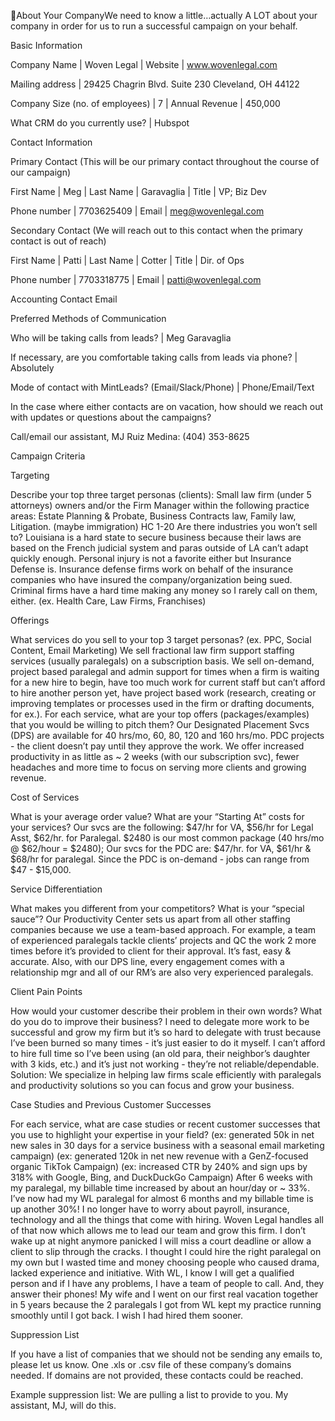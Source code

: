 About Your CompanyWe need to know a little…actually A LOT about your company in order for us to run a successful campaign on your behalf. 


Basic Information

Company Name
 | Woven Legal
 | Website
 | www.wovenlegal.com

Mailing address
 | 29425 Chagrin Blvd.
 Suite 230
 Cleveland, OH 44122

Company Size (no. of employees)
 | 7
 | Annual Revenue
 | 450,000

What CRM do you currently use? 
 | Hubspot

Contact Information

Primary Contact (This will be our primary contact throughout the course of our campaign)

First Name
 | Meg
 | Last Name
 | Garavaglia
 | Title
 | VP; Biz Dev

Phone number
 | 7703625409
 | Email
 | meg@wovenlegal.com

Secondary Contact (We will reach out to this contact when the primary contact is out of reach)

First Name
 | Patti
 | Last Name
 | Cotter
 | Title
 | Dir. of Ops

Phone number
 | 7703318775
 | Email
 | patti@wovenlegal.com

Accounting Contact Email

Preferred Methods of Communication

Who will be taking calls from leads?
 | Meg Garavaglia

If necessary, are you comfortable taking calls from leads via phone?
 | Absolutely

Mode of contact with MintLeads? (Email/Slack/Phone)
 | Phone/Email/Text

In the case where either contacts are on vacation, how should we reach out with updates or questions about the campaigns?

Call/email our assistant, MJ Ruiz Medina: (404) 353-8625


Campaign Criteria

Targeting

Describe your top three target personas (clients): 
 Small law firm (under 5 attorneys) owners and/or the Firm Manager within the following practice areas: Estate Planning & Probate, Business Contracts law, Family law, Litigation. (maybe immigration) 
 HC 1-20
 Are there industries you won’t sell to? Louisiana is a hard state to secure business because their laws are based on the French judicial system and paras outside of LA can’t adapt quickly enough. Personal injury is not a favorite either but Insurance Defense is. Insurance defense firms work on behalf of the insurance companies who have insured the company/organization being sued. Criminal firms have a hard time making any money so I rarely call on them, either.
 (ex. Health Care, Law Firms, Franchises)

Offerings

What services do you sell to your top 3 target personas? (ex. PPC, Social Content, Email Marketing) 
 We sell fractional law firm support staffing services (usually paralegals) on a subscription basis.
 We sell on-demand, project based paralegal and admin support for times when a firm is waiting for a new hire to begin, have too much work for current staff but can’t afford to hire another person yet, have project based work (research, creating or improving templates or processes used in the firm or drafting documents, for ex.).
 For each service, what are your top offers (packages/examples) that you would be willing to pitch them?
 Our Designated Placement Svcs (DPS) are available for 40 hrs/mo, 60, 80, 120 and 160 hrs/mo. PDC projects - the client doesn’t pay until they approve the work.
 We offer increased productivity in as little as ~ 2 weeks (with our subscription svc), fewer headaches and more time to focus on serving more clients and growing revenue. 

Cost of Services

What is your average order value? What are your “Starting At” costs for your services?
 Our svcs are the following: $47/hr for VA, $56/hr for Legal Asst, $62/hr. for Paralegal. $2480 is our most common package (40 hrs/mo @ $62/hour = $2480); Our svcs for the PDC are: $47/hr. for VA, $61/hr & $68/hr for paralegal. Since the PDC is on-demand - jobs can range from $47 - $15,000.

Service Differentiation

What makes you different from your competitors? What is your “special sauce”?
 Our Productivity Center sets us apart from all other staffing companies because we use a team-based approach. For example, a team of experienced paralegals tackle clients’ projects and QC the work 2 more times before it’s provided to client for their approval. It’s fast, easy & accurate.
 Also, with our DPS line, every engagement comes with a relationship mgr and all of our RM’s are also very experienced paralegals.

Client Pain Points

How would your customer describe their problem in their own words? What do you do to improve their business?
 I need to delegate more work to be successful and grow my firm but it’s so hard to delegate with trust because I’ve been burned so many times - it’s just easier to do it myself. I can’t afford to hire full time so I’ve been using (an old para, their neighbor’s daughter with 3 kids, etc.) and it’s just not working - they’re not reliable/dependable.  
 Solution: We specialize in helping law firms scale efficiently with paralegals and productivity solutions so you can focus and grow your business. 

Case Studies and Previous Customer Successes

For each service, what are case studies or recent customer successes that you use to highlight your expertise in your field?
 (ex: generated 50k in net new sales in 30 days for a service business with a seasonal email marketing campaign)
 (ex: generated 120k in net new revenue with a GenZ-focused organic TikTok Campaign) 
 (ex: increased CTR by 240% and sign ups by 318% with Google, Bing, and DuckDuckGo Campaign)
 After 6 weeks with my paralegal, my billable time increased by about an hour/day or ~ 33%. I’ve now had my WL paralegal for almost 6 months and my billable time is up another 30%! 
 I no longer have to worry about payroll, insurance, technology and all the things that come with hiring. Woven Legal handles all of that now which allows me to lead our team and grow this firm.
 I don’t wake up at night anymore panicked I will miss a court deadline or allow a client to slip through the cracks.
 I thought I could hire the right paralegal on my own but I wasted time and money choosing people who caused drama, lacked experience and initiative. With WL, I know I will get a qualified person and if I have any problems, I have a team of people to call. And, they answer their phones! 
 My wife and I went on our first real vacation together in 5 years because the 2 paralegals I got from WL kept my practice running smoothly until I got back. I wish I had hired them sooner.


Suppression List

If you have a list of companies that we should not be sending any emails to, please let us know. 
 One .xls or .csv file of these company’s domains needed. If domains are not provided, these contacts could be reached.

Example suppression list: We are pulling a list to provide to you. My assistant, MJ, will do this.
